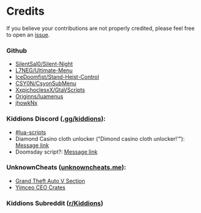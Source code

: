 Credits
=======

If you believe your contributions are not properly credited, please feel free to open an [issue](https://github.com/pierrelasse/YimStuff/issues/new/choose).

### Github
   - [SilentSal0/Silent-Night](https://github.com/SilentSal0/Silent-Night)
   - [L7NEG/Ultimate-Menu](https://github.com/L7NEG/Ultimate-Menu)
   - [IceDoomfist/Stand-Heist-Control](https://github.com/IceDoomfist/Stand-Heist-Control)
   - [CSY0N/CsyonSubMenu](https://github.com/CSY0N/CsyonSubMenu)
   - [XxpichoclesxX/GtaVScripts](https://github.com/XxpichoclesxX/GtaVScripts)
   - [Originns/luamenus](https://github.com/Originns/luamenus)
   - [jhowkNx](https://github.com/jhowkNx/)

### Kiddions Discord ([.gg/kiddions](https://discord.com/invite/kiddions)):
   - [#lua-scripts](https://discord.com/channels/872637249081180222/935720668270579763/1150764224767873105)
   - Diamond Casino cloth unlocker ("Dimond casino cloth unlocker!'"): [Message link](https://discord.com/channels/872637249081180222/935720668270579763/1150483595023106108)
   - Doomsday script?: [Message link](https://discord.com/channels/872637249081180222/935720668270579763/1143939943450816613)

### UnknownCheats ([unknowncheats.me](https://unknowncheats.me)):
   - [Grand Theft Auto V Section](https://www.unknowncheats.me/forum/grand-theft-auto-v/)
   - [Yimceo CEO Crates](https://www.unknowncheats.me/forum/grand-theft-auto-v/591335-yimceo-ceo-crates-method-yimmenu.html)

### Kiddions Subreddit ([r/Kiddions](https://www.reddit.com/r/Kiddions/))


